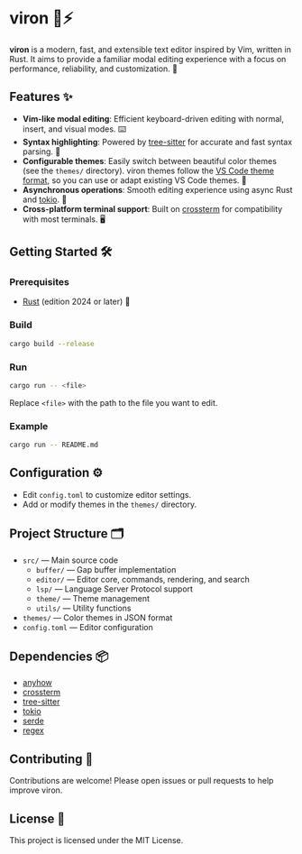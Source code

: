 # viron 📝⚡️

**viron** is a modern, fast, and extensible text editor inspired by Vim, written in Rust. It aims to provide a familiar modal editing experience with a focus on performance, reliability, and customization. 🦀

## Features ✨

- **Vim-like modal editing**: Efficient keyboard-driven editing with normal, insert, and visual modes. ⌨️
- **Syntax highlighting**: Powered by [tree-sitter](https://tree-sitter.github.io/tree-sitter/) for accurate and fast syntax parsing. 🌈
- **Configurable themes**: Easily switch between beautiful color themes (see the `themes/` directory). viron themes follow the [VS Code theme format](https://code.visualstudio.com/api/extension-guides/color-theme), so you can use or adapt existing VS Code themes. 🎨
- **Asynchronous operations**: Smooth editing experience using async Rust and [tokio](https://tokio.rs/). 🚀
- **Cross-platform terminal support**: Built on [crossterm](https://crates.io/crates/crossterm) for compatibility with most terminals. 🖥️

## Getting Started 🛠️

### Prerequisites

- [Rust](https://www.rust-lang.org/tools/install) (edition 2024 or later) 🦀

### Build

```sh
cargo build --release
```

### Run

```sh
cargo run -- <file>
```

Replace `<file>` with the path to the file you want to edit.

### Example

```sh
cargo run -- README.md
```

## Configuration ⚙️

- Edit `config.toml` to customize editor settings.
- Add or modify themes in the `themes/` directory.

## Project Structure 🗂️

- `src/` — Main source code
  - `buffer/` — Gap buffer implementation
  - `editor/` — Editor core, commands, rendering, and search
  - `lsp/` — Language Server Protocol support
  - `theme/` — Theme management
  - `utils/` — Utility functions
- `themes/` — Color themes in JSON format
- `config.toml` — Editor configuration

## Dependencies 📦

- [anyhow](https://crates.io/crates/anyhow)
- [crossterm](https://crates.io/crates/crossterm)
- [tree-sitter](https://crates.io/crates/tree-sitter)
- [tokio](https://crates.io/crates/tokio)
- [serde](https://crates.io/crates/serde)
- [regex](https://crates.io/crates/regex)

## Contributing 🤝

Contributions are welcome! Please open issues or pull requests to help improve viron.

## License 📄

This project is licensed under the MIT License.
